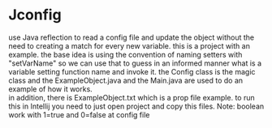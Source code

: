# Jconfig
use Java reflection to read a config file and update the object without the need to creating a match for every new variable.
this is a project with an example. 
the base idea is using the convention of naming setters with "setVarName" so we can use that to guess in an informed manner what is a variable setting function name and invoke it. 
the Config class is the magic class and the ExampleObject.java and the Main.java are used to do an example of how it works.  
in addition, there is ExampleObject.txt which is a prop file example. 
to run this in Intellij you need to just open project and copy this files.
Note: boolean work with 1=true and 0=false at config file 
